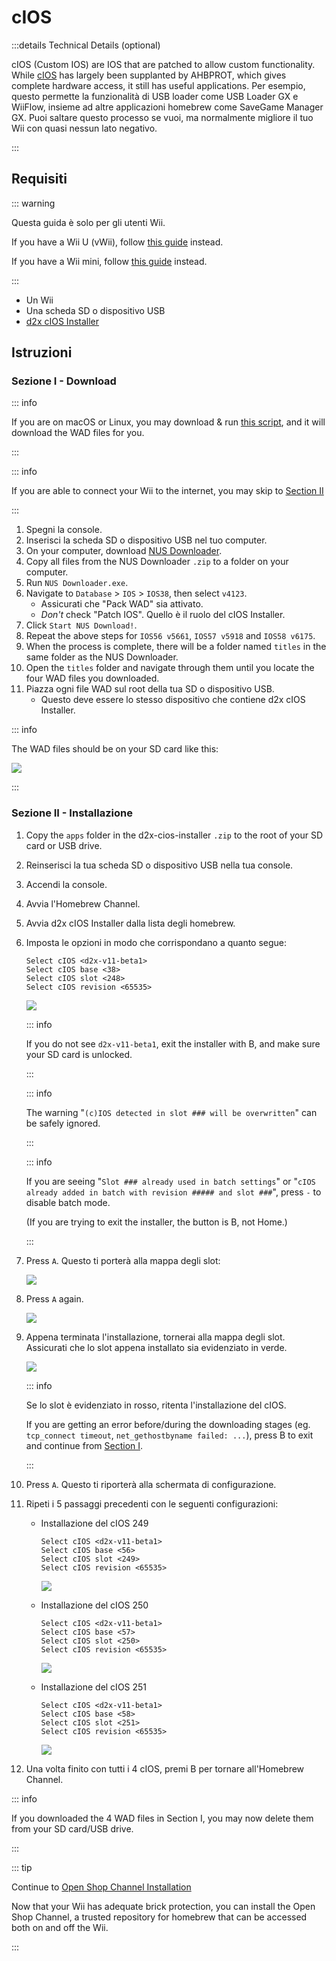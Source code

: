 # cIOS

:::details Technical Details (optional)

cIOS (Custom IOS) are IOS that are patched to allow custom functionality. While [cIOS](https://wiibrew.org/wiki/Custom_IOS) has largely been supplanted by AHBPROT, which gives complete hardware access, it still has useful applications. Per esempio, questo permette la funzionalità di USB loader come USB Loader GX e WiiFlow, insieme ad altre applicazioni homebrew come SaveGame Manager GX. Puoi saltare questo processo se vuoi, ma normalmente migliore il tuo Wii con quasi nessun lato negativo.

:::

## Requisiti

::: warning

Questa guida è solo per gli utenti Wii.

If you have a Wii U (vWii), follow [this guide](cios-vwii) instead.

If you have a Wii mini, follow [this guide](cios-mini) instead.

:::

- Un Wii
- Una scheda SD o dispositivo USB
- [d2x cIOS Installer](/assets/files/d2x-cios-installer.zip)

## Istruzioni

### Sezione I - Download

::: info

If you are on macOS or Linux, you may download & run [this script](/assets/files/d2x_offline_ios.zip), and it will download the WAD files for you.

:::

::: info

If you are able to connect your Wii to the internet, you may skip to [Section II](cios#section-ii---installing)

:::

1. Spegni la console.
2. Inserisci la scheda SD o dispositivo USB nel tuo computer.
3. On your computer, download [NUS Downloader](https://github.com/WiiDatabase/nusdownloader/releases/latest/download/NUSD-Mod-NUS-Fix.zip).
4. Copy all files from the NUS Downloader `.zip` to a folder on your computer.
5. Run `NUS Downloader.exe`.
6. Navigate to `Database` > `IOS` > `IOS38`, then select `v4123`.
   - Assicurati che "Pack WAD" sia attivato.
   - _Don't_ check "Patch IOS". Quello è il ruolo del cIOS Installer.
7. Click `Start NUS Download!`.
8. Repeat the above steps for `IOS56 v5661`, `IOS57 v5918` and `IOS58 v6175`.
9. When the process is complete, there will be a folder named `titles` in the same folder as the NUS Downloader.
10. Open the `titles` folder and navigate through them until you locate the four WAD files you downloaded.
11. Piazza ogni file WAD sul root della tua SD o dispositivo USB.
    - Questo deve essere lo stesso dispositivo che contiene d2x cIOS Installer.

::: info

The WAD files should be on your SD card like this:

![](/images/cios/d2x_offline_ios.png)

:::

### Sezione II - Installazione

1. Copy the `apps` folder in the d2x-cios-installer `.zip` to the root of your SD card or USB drive.

2. Reinserisci la tua scheda SD o dispositivo USB nella tua console.

3. Accendi la console.

4. Avvia l'Homebrew Channel.

5. Avvia d2x cIOS Installer dalla lista degli homebrew.

6. Imposta le opzioni in modo che corrispondano a quanto segue:

   ```
   Select cIOS <d2x-v11-beta1>
   Select cIOS base <38>
   Select cIOS slot <248>
   Select cIOS revision <65535>
   ```

   ![](/images/cios/d2x_v11_248.png)

   ::: info

   If you do not see `d2x-v11-beta1`, exit the installer with B, and make sure your SD card is unlocked.

   :::

   ::: info

   The warning "`(c)IOS detected in slot ### will be overwritten`" can be safely ignored.

   :::

   ::: info

   If you are seeing "`Slot ### already used in batch settings`" or "`cIOS already added in batch with revision ##### and slot ###`", press `-` to disable batch mode.

   (If you are trying to exit the installer, the button is B, not Home.)

   :::

7. Press `A`. Questo ti porterà alla mappa degli slot:

   ![](/images/cios/d2x_summary.png)

8. Press `A` again.

   ![](/images/cios/d2x_installation.png)

9. Appena terminata l'installazione, tornerai alla mappa degli slot. Assicurati che lo slot appena installato sia evidenziato in verde.

   ![](/images/cios/d2x_log.png)

   ::: info

   Se lo slot è evidenziato in rosso, ritenta l'installazione del cIOS.

   If you are getting an error before/during the downloading stages (eg. `tcp_connect timeout`, `net_gethostbyname failed: ...`), press B to exit and continue from [Section I](#section-i---downloading).

   :::

10. Press `A`. Questo ti riporterà alla schermata di configurazione.

11. Ripeti i 5 passaggi precedenti con le seguenti configurazioni:

    - Installazione del cIOS 249

      ```
      Select cIOS <d2x-v11-beta1>
      Select cIOS base <56>
      Select cIOS slot <249>
      Select cIOS revision <65535>
      ```

      ![](/images/cios/d2x_v11_249.png)

    - Installazione del cIOS 250

      ```
      Select cIOS <d2x-v11-beta1>
      Select cIOS base <57>
      Select cIOS slot <250>
      Select cIOS revision <65535>
      ```

      ![](/images/cios/d2x_v11_250.png)

    - Installazione del cIOS 251

      ```
      Select cIOS <d2x-v11-beta1>
      Select cIOS base <58>
      Select cIOS slot <251>
      Select cIOS revision <65535>
      ```

      ![](/images/cios/d2x_v11_251.png)

12. Una volta finito con tutti i 4 cIOS, premi B per tornare all'Homebrew Channel.

::: info

If you downloaded the 4 WAD files in Section I, you may now delete them from your SD card/USB drive.

:::

::: tip

Continue to [Open Shop Channel Installation](osc)

Now that your Wii has adequate brick protection, you can install the Open Shop Channel, a trusted repository for homebrew that can be accessed both on and off the Wii.

:::
